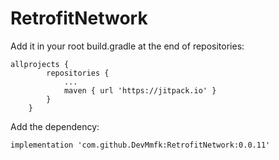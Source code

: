 # RetrofitNetwork
Add it in your root build.gradle at the end of repositories:
```
allprojects {
		repositories {
			...
			maven { url 'https://jitpack.io' }
		}
	}
  ```
  Add the dependency:
  ```
  implementation 'com.github.DevMmfk:RetrofitNetwork:0.0.11'
  ```
